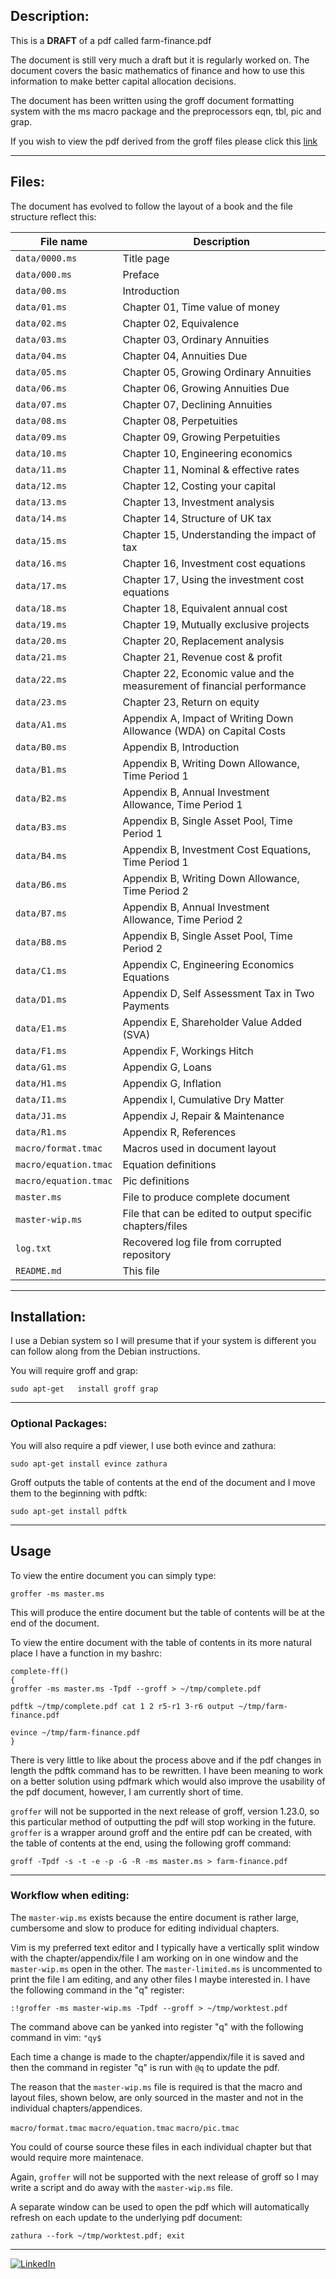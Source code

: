 ## Description:
This is a **DRAFT** of a pdf called farm-finance.pdf

The document is still very much a draft but it is regularly worked on. The
document covers the basic mathematics of finance and how to use this
information to make better capital allocation decisions.

The document has been written using the groff document formatting system with
the ms macro package and the preprocessors eqn, tbl, pic and grap.

If you wish to view the pdf derived from the groff files please click this
[link](https://1drv.ms/u/s!AoOgbX-hORgAbURCh_B81JfDlzo?e=bIn5IV)

---

## Files:
The document has evolved to follow the layout of a book and the file structure
reflect this:

File name | Description
--------- | -----------
`data/0000.ms` | Title page
`data/000.ms` | Preface
`data/00.ms` | Introduction
`data/01.ms` | Chapter 01, Time value of money
`data/02.ms` | Chapter 02, Equivalence
`data/03.ms` | Chapter 03, Ordinary Annuities
`data/04.ms` | Chapter 04, Annuities Due
`data/05.ms` | Chapter 05, Growing Ordinary Annuities
`data/06.ms` | Chapter 06, Growing Annuities Due
`data/07.ms` | Chapter 07, Declining Annuities
`data/08.ms` | Chapter 08, Perpetuities
`data/09.ms` | Chapter 09, Growing Perpetuities
`data/10.ms` | Chapter 10, Engineering economics
`data/11.ms` | Chapter 11, Nominal & effective rates
`data/12.ms` | Chapter 12, Costing your capital
`data/13.ms` | Chapter 13, Investment analysis
`data/14.ms` | Chapter 14, Structure of UK tax
`data/15.ms` | Chapter 15, Understanding the impact of tax
`data/16.ms` | Chapter 16, Investment cost equations
`data/17.ms` | Chapter 17, Using the investment cost equations
`data/18.ms` | Chapter 18, Equivalent annual cost
`data/19.ms` | Chapter 19, Mutually exclusive projects
`data/20.ms` | Chapter 20, Replacement analysis
`data/21.ms` | Chapter 21, Revenue cost & profit
`data/22.ms` | Chapter 22, Economic value and the measurement of financial performance
`data/23.ms` | Chapter 23, Return on equity
`data/A1.ms` | Appendix A, Impact of Writing Down Allowance (WDA) on Capital Costs
`data/B0.ms` | Appendix B, Introduction
`data/B1.ms` | Appendix B, Writing Down Allowance, Time Period 1
`data/B2.ms` | Appendix B, Annual Investment Allowance, Time Period 1
`data/B3.ms` | Appendix B, Single Asset Pool, Time Period 1
`data/B4.ms` | Appendix B, Investment Cost Equations, Time Period 1
`data/B6.ms` | Appendix B, Writing Down Allowance, Time Period 2
`data/B7.ms` | Appendix B, Annual Investment Allowance, Time Period 2
`data/B8.ms` | Appendix B, Single Asset Pool, Time Period 2
`data/C1.ms` | Appendix C, Engineering Economics Equations
`data/D1.ms` | Appendix D, Self Assessment Tax in Two Payments
`data/E1.ms` | Appendix E, Shareholder Value Added (SVA)
`data/F1.ms` | Appendix F, Workings Hitch
`data/G1.ms` | Appendix G, Loans
`data/H1.ms` | Appendix G, Inflation
`data/I1.ms` | Appendix I, Cumulative Dry Matter
`data/J1.ms` | Appendix J, Repair & Maintenance
`data/R1.ms` | Appendix R, References
`macro/format.tmac` | Macros used in document layout
`macro/equation.tmac` | Equation definitions
`macro/equation.tmac` | Pic definitions
`master.ms` | File to produce complete document
`master-wip.ms` | File that can be edited to output specific chapters/files
`log.txt` | Recovered log file from corrupted repository
`README.md` | This file

---

## Installation:
I use a Debian system so I will presume that if your system is different you
can follow along from the Debian instructions.

You will require groff and grap:

`sudo apt-get	install groff grap`

---

### Optional Packages:
You will also require a pdf viewer, I use both evince and zathura:

`sudo apt-get install evince zathura`

Groff outputs the table of contents at the end of the document and I move them
to the beginning with pdftk:

`sudo apt-get install pdftk`

---

## Usage
To view the entire document you can simply type:

`groffer -ms master.ms`

This will produce the entire document but the table of contents will be at the
end of the document.

To view the entire document with the table of contents in its more natural
place I have a function in my bashrc:

```
complete-ff()
{
groffer -ms master.ms -Tpdf --groff > ~/tmp/complete.pdf

pdftk ~/tmp/complete.pdf cat 1 2 r5-r1 3-r6 output ~/tmp/farm-finance.pdf

evince ~/tmp/farm-finance.pdf
}
```

There is very little to like about the process above and if the pdf changes in
length the pdftk command has to be rewritten. I have been meaning to work on a
better solution using pdfmark which would also improve the usability of the pdf
document, however, I am currently short of time.

`groffer` will not be supported in the next release of groff, version 1.23.0,
so this particular method of outputting the pdf will stop working in the
future. `groffer` is a wrapper around groff and the entire pdf can be created,
with the table of contents at the end, using the following groff command:

`groff -Tpdf -s -t -e -p -G -R -ms master.ms > farm-finance.pdf`

---

### Workflow when editing:
The `master-wip.ms` exists because the entire document is rather large,
cumbersome and slow to produce for editing individual chapters.

Vim is my preferred text editor and I typically have a vertically split window
with the chapter/appendix/file I am working on in one window and the
`master-wip.ms` open in the other. The `master-limited.ms` is uncommented
to print the file I am editing, and any other files I maybe interested in. I
have the following command in the "q" register:

`:!groffer -ms master-wip.ms -Tpdf --groff > ~/tmp/worktest.pdf`

The command above can be yanked into register "q" with the following command in
vim: `"qy$`

Each time a change is made to the chapter/appendix/file it is saved and then
the command in register "q" is run with `@q` to update the pdf.

The reason that the `master-wip.ms` file is required is that the macro and
layout files, shown below, are only sourced in the master and not in the
individual chapters/appendices.

`macro/format.tmac`
`macro/equation.tmac`
`macro/pic.tmac`

You could of course source these files in each individual chapter but that
would require more maintenace.

Again, `groffer` will not be supported with the next release of groff so I may
write a script and do away with the `master-wip.ms` file. 

A separate window can be used to open the pdf which will automatically refresh
on each update to the underlying pdf document:

`zathura --fork ~/tmp/worktest.pdf; exit`

---

[![LinkedIn](https://img.shields.io/badge/LinkedIn-0077B5?style=for-the-badge&logo=linkedin&logoColor=white&style=flat-square)](https://www.linkedin.com/in/grahammonteith/)
